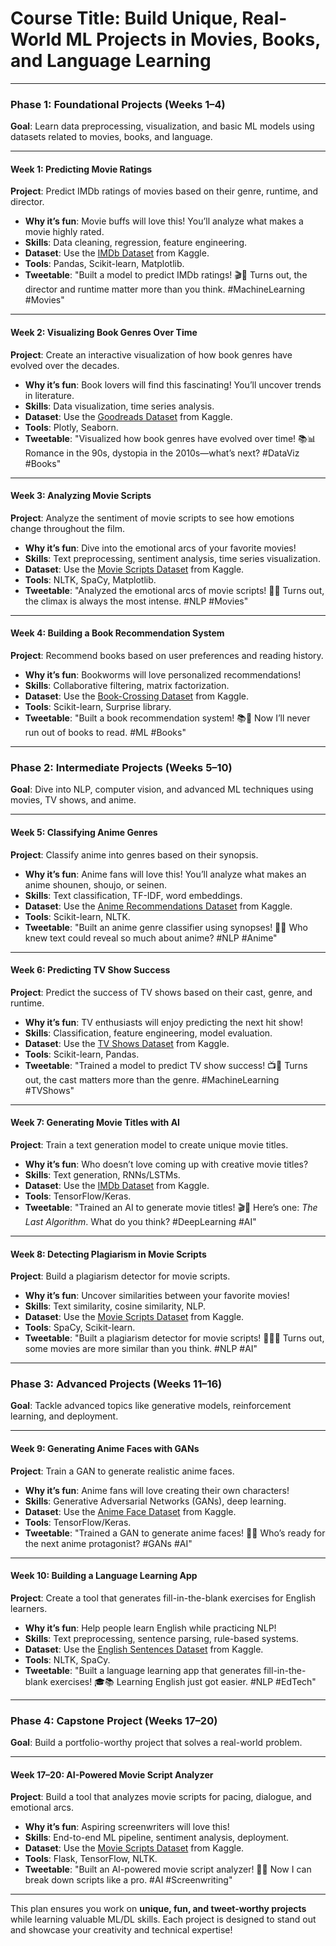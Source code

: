 # **Course Title: Build Unique, Real-World ML Projects in Movies, Books, and Language Learning**

---

### **Phase 1: Foundational Projects (Weeks 1–4)**  
**Goal**: Learn data preprocessing, visualization, and basic ML models using datasets related to movies, books, and language.

---

#### **Week 1: Predicting Movie Ratings**  
**Project**: Predict IMDb ratings of movies based on their genre, runtime, and director.  
- **Why it’s fun**: Movie buffs will love this! You’ll analyze what makes a movie highly rated.  
- **Skills**: Data cleaning, regression, feature engineering.  
- **Dataset**: Use the [IMDb Dataset](https://www.kaggle.com/stefanoleone992/imdb-extensive-dataset) from Kaggle.  
- **Tools**: Pandas, Scikit-learn, Matplotlib.  
- **Tweetable**: "Built a model to predict IMDb ratings! 🎬🍿 Turns out, the director and runtime matter more than you think. #MachineLearning #Movies"

---

#### **Week 2: Visualizing Book Genres Over Time**  
**Project**: Create an interactive visualization of how book genres have evolved over the decades.  
- **Why it’s fun**: Book lovers will find this fascinating! You’ll uncover trends in literature.  
- **Skills**: Data visualization, time series analysis.  
- **Dataset**: Use the [Goodreads Dataset](https://www.kaggle.com/jealousleopard/goodreadsbooks) from Kaggle.  
- **Tools**: Plotly, Seaborn.  
- **Tweetable**: "Visualized how book genres have evolved over time! 📚📊 Romance in the 90s, dystopia in the 2010s—what’s next? #DataViz #Books"

---

#### **Week 3: Analyzing Movie Scripts**  
**Project**: Analyze the sentiment of movie scripts to see how emotions change throughout the film.  
- **Why it’s fun**: Dive into the emotional arcs of your favorite movies!  
- **Skills**: Text preprocessing, sentiment analysis, time series visualization.  
- **Dataset**: Use the [Movie Scripts Dataset](https://www.kaggle.com/Cornell-University/movie-dialog-corpus) from Kaggle.  
- **Tools**: NLTK, SpaCy, Matplotlib.  
- **Tweetable**: "Analyzed the emotional arcs of movie scripts! 🎥📜 Turns out, the climax is always the most intense. #NLP #Movies"

---

#### **Week 4: Building a Book Recommendation System**  
**Project**: Recommend books based on user preferences and reading history.  
- **Why it’s fun**: Bookworms will love personalized recommendations!  
- **Skills**: Collaborative filtering, matrix factorization.  
- **Dataset**: Use the [Book-Crossing Dataset](https://www.kaggle.com/ruchi798/bookcrossing-dataset) from Kaggle.  
- **Tools**: Scikit-learn, Surprise library.  
- **Tweetable**: "Built a book recommendation system! 📚🤖 Now I’ll never run out of books to read. #ML #Books"

---

### **Phase 2: Intermediate Projects (Weeks 5–10)**  
**Goal**: Dive into NLP, computer vision, and advanced ML techniques using movies, TV shows, and anime.

---

#### **Week 5: Classifying Anime Genres**  
**Project**: Classify anime into genres based on their synopsis.  
- **Why it’s fun**: Anime fans will love this! You’ll analyze what makes an anime shounen, shoujo, or seinen.  
- **Skills**: Text classification, TF-IDF, word embeddings.  
- **Dataset**: Use the [Anime Recommendations Dataset](https://www.kaggle.com/CooperUnion/anime-recommendations-database) from Kaggle.  
- **Tools**: Scikit-learn, NLTK.  
- **Tweetable**: "Built an anime genre classifier using synopses! 🎌🤖 Who knew text could reveal so much about anime? #NLP #Anime"

---

#### **Week 6: Predicting TV Show Success**  
**Project**: Predict the success of TV shows based on their cast, genre, and runtime.  
- **Why it’s fun**: TV enthusiasts will enjoy predicting the next hit show!  
- **Skills**: Classification, feature engineering, model evaluation.  
- **Dataset**: Use the [TV Shows Dataset](https://www.kaggle.com/ruchi798/tv-shows-on-netflix-prime-video-hulu-and-disney) from Kaggle.  
- **Tools**: Scikit-learn, Pandas.  
- **Tweetable**: "Trained a model to predict TV show success! 📺🍿 Turns out, the cast matters more than the genre. #MachineLearning #TVShows"

---

#### **Week 7: Generating Movie Titles with AI**  
**Project**: Train a text generation model to create unique movie titles.  
- **Why it’s fun**: Who doesn’t love coming up with creative movie titles?  
- **Skills**: Text generation, RNNs/LSTMs.  
- **Dataset**: Use the [IMDb Dataset](https://www.kaggle.com/stefanoleone992/imdb-extensive-dataset) from Kaggle.  
- **Tools**: TensorFlow/Keras.  
- **Tweetable**: "Trained an AI to generate movie titles! 🎬🤖 Here’s one: *The Last Algorithm*. What do you think? #DeepLearning #AI"

---

#### **Week 8: Detecting Plagiarism in Movie Scripts**  
**Project**: Build a plagiarism detector for movie scripts.  
- **Why it’s fun**: Uncover similarities between your favorite movies!  
- **Skills**: Text similarity, cosine similarity, NLP.  
- **Dataset**: Use the [Movie Scripts Dataset](https://www.kaggle.com/Cornell-University/movie-dialog-corpus) from Kaggle.  
- **Tools**: SpaCy, Scikit-learn.  
- **Tweetable**: "Built a plagiarism detector for movie scripts! 🕵️‍♂️🎥 Turns out, some movies are more similar than you think. #NLP #AI"

---

### **Phase 3: Advanced Projects (Weeks 11–16)**  
**Goal**: Tackle advanced topics like generative models, reinforcement learning, and deployment.

---

#### **Week 9: Generating Anime Faces with GANs**  
**Project**: Train a GAN to generate realistic anime faces.  
- **Why it’s fun**: Anime fans will love creating their own characters!  
- **Skills**: Generative Adversarial Networks (GANs), deep learning.  
- **Dataset**: Use the [Anime Face Dataset](https://www.kaggle.com/soumikrakshit/anime-faces) from Kaggle.  
- **Tools**: TensorFlow/Keras.  
- **Tweetable**: "Trained a GAN to generate anime faces! 🎌🤖 Who’s ready for the next anime protagonist? #GANs #AI"

---

#### **Week 10: Building a Language Learning App**  
**Project**: Create a tool that generates fill-in-the-blank exercises for English learners.  
- **Why it’s fun**: Help people learn English while practicing NLP!  
- **Skills**: Text preprocessing, sentence parsing, rule-based systems.  
- **Dataset**: Use the [English Sentences Dataset](https://www.kaggle.com/rtatman/english-word-frequency) from Kaggle.  
- **Tools**: NLTK, SpaCy.  
- **Tweetable**: "Built a language learning app that generates fill-in-the-blank exercises! 🎓📚 Learning English just got easier. #NLP #EdTech"

---

### **Phase 4: Capstone Project (Weeks 17–20)**  
**Goal**: Build a portfolio-worthy project that solves a real-world problem.

---

#### **Week 17–20: AI-Powered Movie Script Analyzer**  
**Project**: Build a tool that analyzes movie scripts for pacing, dialogue, and emotional arcs.  
- **Why it’s fun**: Aspiring screenwriters will love this!  
- **Skills**: End-to-end ML pipeline, sentiment analysis, deployment.  
- **Dataset**: Use the [Movie Scripts Dataset](https://www.kaggle.com/Cornell-University/movie-dialog-corpus) from Kaggle.  
- **Tools**: Flask, TensorFlow, NLTK.  
- **Tweetable**: "Built an AI-powered movie script analyzer! 🎥📜 Now I can break down scripts like a pro. #AI #Screenwriting"

---

This plan ensures you work on **unique, fun, and tweet-worthy projects** while learning valuable ML/DL skills. Each project is designed to stand out and showcase your creativity and technical expertise!
